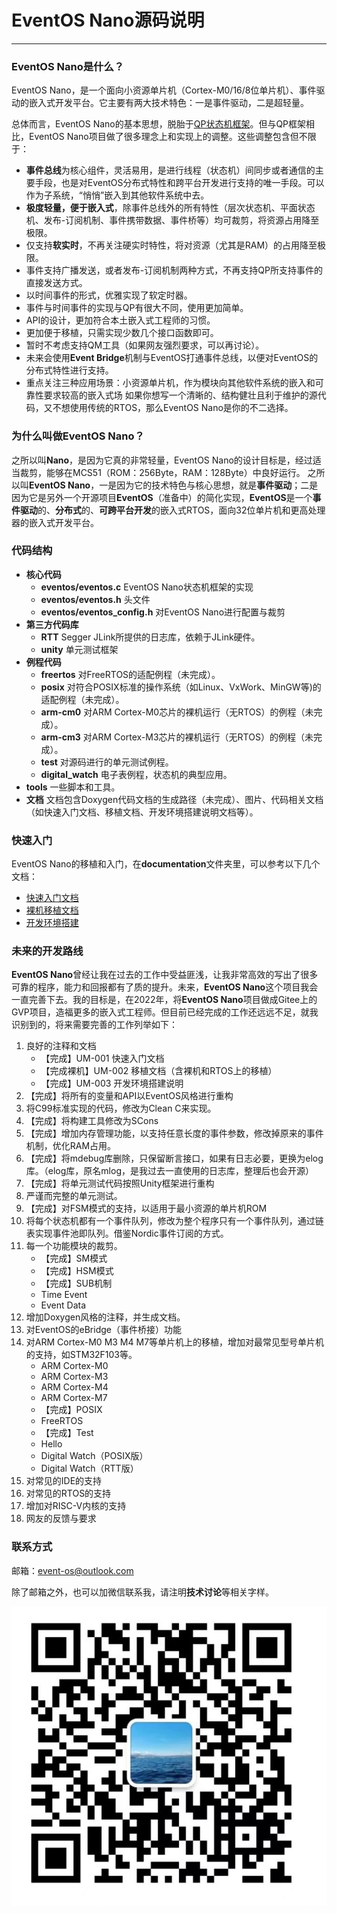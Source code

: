# EventOS Nano源码说明
-------
### EventOS Nano是什么？
EventOS Nano，是一个面向小资源单片机（Cortex-M0/16/8位单片机）、事件驱动的嵌入式开发平台。它主要有两大技术特色：一是事件驱动，二是超轻量。

总体而言，EventOS Nano的基本思想，脱胎于[QP状态机框架](www.state-machine.com)。但与QP框架相比，EventOS Nano项目做了很多理念上和实现上的调整。这些调整包含但不限于：
+ **事件总线**为核心组件，灵活易用，是进行线程（状态机）间同步或者通信的主要手段，也是对EventOS分布式特性和跨平台开发进行支持的唯一手段。可以作为子系统，“悄悄”嵌入到其他软件系统中去。
+ **极度轻量，便于嵌入式**，除事件总线外的所有特性（层次状态机、平面状态机、发布-订阅机制、事件携带数据、事件桥等）均可裁剪，将资源占用降至极限。
+ 仅支持**软实时**，不再关注硬实时特性，将对资源（尤其是RAM）的占用降至极限。
+ 事件支持广播发送，或者发布-订阅机制两种方式，不再支持QP所支持事件的直接发送方式。
+ 以时间事件的形式，优雅实现了软定时器。
+ 事件与时间事件的实现与QP有很大不同，使用更加简单。
+ API的设计，更加符合本土嵌入式工程师的习惯。
+ 更加便于移植，只需实现少数几个接口函数即可。
+ 暂时不考虑支持QM工具（如果网友强烈要求，可以再讨论）。
+ 未来会使用**Event Bridge**机制与EventOS打通事件总线，以便对EventOS的分布式特性进行支持。
+ 重点关注三种应用场景：小资源单片机，作为模块向其他软件系统的嵌入和可靠性要求较高的嵌入式场
如果你想写一个清晰的、结构健壮且利于维护的源代码，又不想使用传统的RTOS，那么EventOS Nano是你的不二选择。

### 为什么叫做EventOS Nano？
之所以叫**Nano**，是因为它真的非常轻量，EventOS Nano的设计目标是，经过适当裁剪，能够在MCS51（ROM：256Byte，RAM：128Byte）中良好运行。
之所以叫**EventOS Nano**，一是因为它的技术特色与核心思想，就是**事件驱动**；二是因为它是另外一个开源项目**EventOS**（准备中）的简化实现，**EventOS**是一个**事件驱动**的、**分布式**的、**可跨平台开发**的嵌入式RTOS，面向32位单片机和更高处理器的嵌入式开发平台。

### 代码结构
+ **核心代码**
    + **eventos/eventos.c** EventOS Nano状态机框架的实现
    + **eventos/eventos.h** 头文件
    + **eventos/eventos_config.h** 对EventOS Nano进行配置与裁剪
+ **第三方代码库**
    + **RTT** Segger JLink所提供的日志库，依赖于JLink硬件。
    + **unity** 单元测试框架
+ **例程代码**
    + **freertos** 对FreeRTOS的适配例程（未完成）。
    + **posix** 对符合POSIX标准的操作系统（如Linux、VxWork、MinGW等)的适配例程（未完成）。
    + **arm-cm0** 对ARM Cortex-M0芯片的裸机运行（无RTOS）的例程（未完成）。
    + **arm-cm3** 对ARM Cortex-M3芯片的裸机运行（无RTOS）的例程（未完成）。
    + **test** 对源码进行的单元测试例程。
    + **digital_watch** 电子表例程，状态机的典型应用。
+ **tools**
一些脚本和工具。
+ **文档**
文档包含Doxygen代码文档的生成路径（未完成）、图片、代码相关文档（如快速入门文档、移植文档、开发环境搭建说明文档等）。

### 快速入门
EventOS Nano的移植和入门，在**documentation**文件夹里，可以参考以下几个文档：
+ [快速入门文档](/documentation/UM-02-001-QuickStart.md)
+ [裸机移植文档](/documentation/UM-02-002-PortMetal.md)
+ [开发环境搭建](/documentation/UM-02-003-DevEnv.md)

### 未来的开发路线
**EventOS Nano**曾经让我在过去的工作中受益匪浅，让我非常高效的写出了很多可靠的程序，能力和回报都有了质的提升。未来，**EventOS Nano**这个项目我会一直完善下去。我的目标是，在2022年，将**EventOS Nano**项目做成Gitee上的GVP项目，造福更多的嵌入式工程师。但目前已经完成的工作还远远不足，就我识别到的，将来需要完善的工作列举如下：
1. 良好的注释和文档
    + 【完成】UM-001 快速入门文档
    + 【完成裸机】UM-002 移植文档（含裸机和RTOS上的移植）
    + 【完成】UM-003 开发环境搭建说明
1. 【完成】将所有的变量和API以EventOS风格进行重构
1. 将C99标准实现的代码，修改为Clean C来实现。
1. 【完成】将构建工具修改为SCons
1. 【完成】增加内存管理功能，以支持任意长度的事件参数，修改掉原来的事件机制，优化RAM占用。
1. 【完成】将mdebug库删除，只保留断言接口，如果有日志必要，更换为elog库。（elog库，原名mlog，是我过去一直使用的日志库，整理后也会开源）
1. 【完成】将单元测试代码按照Unity框架进行重构
1. 严谨而完整的单元测试。
1. 【完成】对FSM模式的支持，以适用于最小资源的单片机ROM
1. 将每个状态机都有一个事件队列，修改为整个程序只有一个事件队列，通过链表实现事件池即队列。借鉴Nordic事件订阅的方式。
1. 每一个功能模块的裁剪。
    + 【完成】SM模式
    + 【完成】HSM模式
    + 【完成】SUB机制
    + Time Event
    + Event Data
1. 增加Doxygen风格的注释，并生成文档。
1. 对EventOS的eBridge（事件桥接）功能
1. 对ARM Cortex-M0 M3 M4 M7等单片机上的移植，增加对最常见型号单片机的支持，如STM32F103等。
    + ARM Cortex-M0
    + ARM Cortex-M3
    + ARM Cortex-M4
    + ARM Cortex-M7
    + 【完成】POSIX
    + FreeRTOS
    + 【完成】Test
    + Hello
    + Digital Watch（POSIX版）
    + Digital Watch（RTT版）
1. 对常见的IDE的支持
1. 对常见的RTOS的支持
1. 增加对RISC-V内核的支持
1. 网友的反馈与要求

### 联系方式
邮箱：event-os@outlook.com

除了邮箱之外，也可以加微信联系我，请注明**技术讨论**等相关字样。

![avatar](/documentation/figures/wechat.jpg)